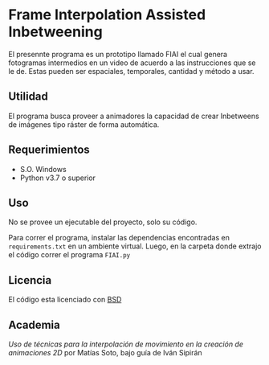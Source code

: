 # Frame Interpolation Assisted Inbetweening

El presennte programa es un prototipo llamado FIAI el cual genera fotogramas intermedios en un video de acuerdo a las instrucciones que se le de. 
Estas pueden ser espaciales, temporales, cantidad y método a usar. 

## Utilidad

El programa busca proveer a animadores la capacidad de crear Inbetweens de imágenes tipo ráster de forma automática.

## Requerimientos

- S.O. Windows
- Python v3.7 o superior

## Uso

No se provee un ejecutable del proyecto, solo su código.

Para correr el programa, instalar las dependencias encontradas en `requirements.txt` en un ambiente virtual.
Luego, en la carpeta donde extrajo el código correr el programa `FIAI.py`

## Licencia

El código esta licenciado con [BSD](LICENSE.md)

## Academia

*Uso de técnicas para la interpolación de movimiento en la creación de animaciones 2D* por Matías Soto, bajo guía de Iván Sipirán

